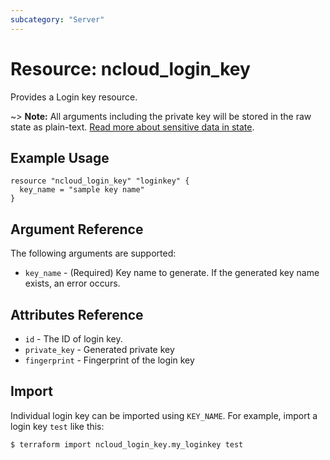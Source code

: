 ```yaml
---
subcategory: "Server"
---
```



# Resource: ncloud_login_key

Provides a Login key resource.

~> **Note:** All arguments including the private key will be stored in the raw state as plain-text.
[Read more about sensitive data in state](/docs/state/sensitive-data.html).

## Example Usage

```hcl
resource "ncloud_login_key" "loginkey" {
  key_name = "sample key name"
}
```

## Argument Reference

The following arguments are supported:

* `key_name` - (Required) Key name to generate. If the generated key name exists, an error occurs.


## Attributes Reference

* `id` - The ID of login key.
* `private_key` - Generated private key
* `fingerprint` - Fingerprint of the login key

## Import

Individual login key can be imported using `KEY_NAME`.
For example, import a login key `test` like this:

```bash
$ terraform import ncloud_login_key.my_loginkey test
```
